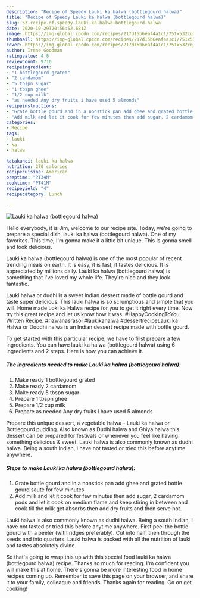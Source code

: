 ```yaml
---
description: "Recipe of Speedy Lauki ka halwa (bottlegourd halwa)"
title: "Recipe of Speedy Lauki ka halwa (bottlegourd halwa)"
slug: 53-recipe-of-speedy-lauki-ka-halwa-bottlegourd-halwa
date: 2020-10-29T20:56:52.681Z
image: https://img-global.cpcdn.com/recipes/217d15b6eaf4a1c1/751x532cq70/lauki-ka-halwa-bottlegourd-halwa-recipe-main-photo.jpg
thumbnail: https://img-global.cpcdn.com/recipes/217d15b6eaf4a1c1/751x532cq70/lauki-ka-halwa-bottlegourd-halwa-recipe-main-photo.jpg
cover: https://img-global.cpcdn.com/recipes/217d15b6eaf4a1c1/751x532cq70/lauki-ka-halwa-bottlegourd-halwa-recipe-main-photo.jpg
author: Irene Goodman
ratingvalue: 4.8
reviewcount: 9710
recipeingredient:
- "1 bottlegourd grated"
- "2 cardamom"
- "5 tbspn sugar"
- "1 tbspn ghee"
- "1/2 cup milk"
- "as needed Any dry fruits i have used 5 almonds"
recipeinstructions:
- "Grate bottle gourd and in a nonstick pan add ghee and grated bottle gourd saute for few minutes"
- "Add milk and let it cook for few minutes then add sugar, 2 cardamom pods and let it cook on medium flame and keep stiring in between and cook till the milk get absorbs then add dry fruits and then serve hot."
categories:
- Recipe
tags:
- lauki
- ka
- halwa

katakunci: lauki ka halwa 
nutrition: 270 calories
recipecuisine: American
preptime: "PT34M"
cooktime: "PT41M"
recipeyield: "4"
recipecategory: Lunch

---
```



![Lauki ka halwa (bottlegourd halwa)](https://img-global.cpcdn.com/recipes/217d15b6eaf4a1c1/751x532cq70/lauki-ka-halwa-bottlegourd-halwa-recipe-main-photo.jpg)

Hello everybody, it is Jim, welcome to our recipe site. Today, we're going to prepare a special dish, lauki ka halwa (bottlegourd halwa). One of my favorites. This time, I'm gonna make it a little bit unique. This is gonna smell and look delicious.

Lauki ka halwa (bottlegourd halwa) is one of the most popular of recent trending meals on earth. It is easy, it is fast, it tastes delicious. It is appreciated by millions daily. Lauki ka halwa (bottlegourd halwa) is something that I've loved my whole life. They're nice and they look fantastic.

Lauki halwa or dudhi is a sweet Indian dessert made of bottle gourd and taste super delicious. This lauki halwa is so scrumptious and simple that you will. Home made Loki ka Halwa recipe for you to get it right every time. Now try this great recipe and let us know how it was. #HappyCookingToYou Written Recipe. #rizwanasrasoi #laukikahalwa #dessertrecipeLauki ka Halwa or Doodhi halwa is an Indian dessert recipe made with bottle gourd.


To get started with this particular recipe, we have to first prepare a few ingredients. You can have lauki ka halwa (bottlegourd halwa) using 6 ingredients and 2 steps. Here is how you can achieve it.

<!--inarticleads1-->

##### The ingredients needed to make Lauki ka halwa (bottlegourd halwa):

1. Make ready 1 bottlegourd grated
1. Make ready 2 cardamom
1. Make ready 5 tbspn sugar
1. Prepare 1 tbspn ghee
1. Prepare 1/2 cup milk
1. Prepare as needed Any dry fruits i have used 5 almonds


Prepare this unique dessert, a vegetable halwa - Lauki ka halwa or Bottlegourd pudding. Also known as Dudhi halwa and Ghiya halwa this dessert can be prepared for festivals or whenever you feel like having something delicious &amp; sweet. Lauki halwa is also commonly known as dudhi halwa. Being a south Indian, I have not tasted or tried this before anytime anywhere. 

<!--inarticleads2-->

##### Steps to make Lauki ka halwa (bottlegourd halwa):

1. Grate bottle gourd and in a nonstick pan add ghee and grated bottle gourd saute for few minutes
1. Add milk and let it cook for few minutes then add sugar, 2 cardamom pods and let it cook on medium flame and keep stiring in between and cook till the milk get absorbs then add dry fruits and then serve hot.


Lauki halwa is also commonly known as dudhi halwa. Being a south Indian, I have not tasted or tried this before anytime anywhere. First peel the bottle gourd with a peeler (with ridges preferably). Cut into half, then through the seeds and into quarters. Lauki halwa is packed with all the nutrition of lauki and tastes absolutely divine. 

So that's going to wrap this up with this special food lauki ka halwa (bottlegourd halwa) recipe. Thanks so much for reading. I'm confident you will make this at home. There's gonna be more interesting food in home recipes coming up. Remember to save this page on your browser, and share it to your family, colleague and friends. Thanks again for reading. Go on get cooking!
